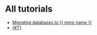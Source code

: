 # All tutorials

* [Migrating databases to {{ mms-name }}](./data-migration.md)
* [{#T}](./outbound-migration.md)